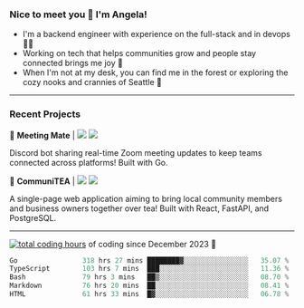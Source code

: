 ### Nice to meet you 👋 I'm Angela!

- I'm a backend engineer with experience on the full-stack and in devops 👩‍💻
- Working on tech that helps communities grow and people stay connected brings me joy 🤝
- When I'm not at my desk, you can find me in the forest or exploring the cozy nooks and crannies of Seattle 🧋

---

### Recent Projects

👾 **Meeting Mate** | [![](https://img.shields.io/badge/Code-violet.svg?style=flat-square)](https://github.com/angelajfisher/meeting-mate) [![](https://img.shields.io/badge/Site-violet.svg?style=flat-square)](https://angelajfisher.com/projects/meeting-mate)

Discord bot sharing real-time Zoom meeting updates to keep teams connected across platforms! Built with Go.

🍵 **CommuniTEA** | [![](https://img.shields.io/badge/Code-green.svg?style=flat-square)](https://gitlab.com/angelajfisher/communiTEA) [![](https://img.shields.io/badge/Demo-green.svg?style=flat-square)](https://angelajfisher.gitlab.io/communiTEA/)

A single-page web application aiming to bring local community members and business owners together over tea!  Built with React, FastAPI, and PostgreSQL.

---

<a href="https://wakatime.com/@018c1e94-8745-411f-aea1-f33be044d952"><img src="https://wakatime.com/badge/user/018c1e94-8745-411f-aea1-f33be044d952.svg?style=flat-square" alt="total coding hours" /></a> of coding since December 2023 🌊<br>
<!--START_SECTION:waka-->

```go
Go                318 hrs 27 mins ████████▓░░░░░░░░░░░░░░░░   35.07 %
TypeScript        103 hrs 7 mins  ███░░░░░░░░░░░░░░░░░░░░░░   11.36 %
Bash              79 hrs 3 mins   ██▒░░░░░░░░░░░░░░░░░░░░░░   08.70 %
Markdown          76 hrs 20 mins  ██░░░░░░░░░░░░░░░░░░░░░░░   08.41 %
HTML              61 hrs 33 mins  █▓░░░░░░░░░░░░░░░░░░░░░░░   06.78 %
```

<!--END_SECTION:waka--> 
